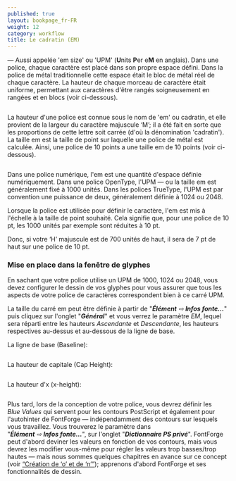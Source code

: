 ```yaml
---
published: true
layout: bookpage_fr-FR
weight: 12
category: workflow
title: Le cadratin (EM)
---
```


&mdash; Aussi appelée 'em size' ou 'UPM' (**U**nits **P**er e**M** en anglais).
Dans une police, chaque caractère est placé dans son propre espace défini. Dans la police
de métal traditionnelle cette espace était le bloc de métal réel de chaque caractère. La hauteur de
chaque morceau de caractère était uniforme, permettant aux caractères d'être rangés soigneusement
en rangées et en blocs (voir ci-dessous).

<img src="../en-US/images/MetalTypeZoomIn.JPG" alt>

La hauteur d'une police est connue sous le nom de 'em' ou cadratin, et elle provient de la largeur du
caractère majuscule ‘M’; il a été fait en sorte que les proportions de cette lettre soit carrée
(d'où la dénomination 'cadratin').
La taille em est la taille de point sur laquelle une police de métal est calculée. Ainsi, une police de
10 points a une taille em de 10 points (voir ci-dessous).

<img src="../en-US/images/em-metal-type.svg" alt>

Dans une police numérique, l'em est une quantité d'espace définie numériquement. Dans une police OpenType,
l'UPM &mdash; ou la taille em est généralement fixé à 1000 unités. Dans les polices TrueType, l'UPM est par
convention une puissance de deux, généralement définie à 1024 ou 2048.

Lorsque la police est utilisée pour définir le caractère, l'em est mis à l'échelle à la taille de point
souhaité. Cela signifie que, pour une police de 10 pt, les 1000 unités par exemple sont réduites à 10 pt.

Donc, si votre ‘H’ majuscule est de 700 unités de haut, il sera de 7 pt de haut sur une police de 10 pt.

### Mise en place dans la fenêtre de glyphes

En sachant que votre police utilise un UPM de 1000, 1024 ou 2048, vous devez configurer le dessin de vos
glyphes pour vous assurer que tous les aspects de votre police de caractères correspondent bien à ce carré UPM.

La taille du carré em peut être définie à partir de "_**Élément**&nbsp;⇨&nbsp;**Infos&nbsp;fonte&hellip;**_" puis cliquez sur
l'onglet "_**Général**_" et vous verrez le paramètre *EM*, lequel sera réparti entre les hauteurs *Ascendante* et
*Descendante*, les hauteurs respectives au-dessus et au-dessous de la ligne de base.

La ligne de base (Baseline):

<img src="../en-US/images/baseline.png" alt>

La hauteur de capitale (Cap Height):

<img src="../en-US/images/capheight.png" alt>

La hauteur d'x (x-height):

<img src="../en-US/images/xheight.png" alt>

Plus tard, lors de la conception de votre police, vous devrez définir les *Blue&nbsp;Values* qui servent
pour les contours PostScript et également pour l'autohinter de FontForge &mdash; indépendamment des
contours sur lesquels vous travaillez.
Vous trouverez le paramètre dans "_**Élément**&nbsp;⇨&nbsp;**Infos&nbsp;fonte&hellip;**_", sur l'onglet "_**Dictionnaire&nbsp;PS&nbsp;privé**_".
FontForge peut d'abord deviner les valeurs en fonction de vos contours, mais vous devrez les modifier
vous-même pour régler les valeurs trop basses/trop hautes &mdash; mais nous sommes quelques chapitres en avance sur
ce concept (voir [“Création de ‘o’ et de ‘n’”]); apprenons d'abord FontForge et ses fonctionnalités de dessin.

[“Création de ‘o’ et de ‘n’”]: Creating_o_and_n.html
